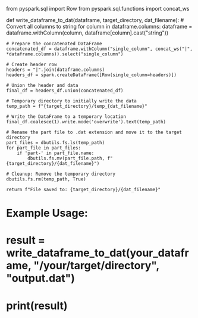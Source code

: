 from pyspark.sql import Row
from pyspark.sql.functions import concat_ws

def write_dataframe_to_dat(dataframe, target_directory, dat_filename):
    # Convert all columns to string
    for column in dataframe.columns:
        dataframe = dataframe.withColumn(column, dataframe[column].cast("string"))

    # Prepare the concatenated DataFrame
    concatenated_df = dataframe.withColumn("single_column", concat_ws("|", *dataframe.columns)).select("single_column")

    # Create header row
    headers = "|".join(dataframe.columns)
    headers_df = spark.createDataFrame([Row(single_column=headers)])
    
    # Union the header and data
    final_df = headers_df.union(concatenated_df)

    # Temporary directory to initially write the data
    temp_path = f"{target_directory}/temp_{dat_filename}"
    
    # Write the DataFrame to a temporary location
    final_df.coalesce(1).write.mode('overwrite').text(temp_path)

    # Rename the part file to .dat extension and move it to the target directory
    part_files = dbutils.fs.ls(temp_path)
    for part_file in part_files:
        if 'part-' in part_file.name:
            dbutils.fs.mv(part_file.path, f"{target_directory}/{dat_filename}")

    # Cleanup: Remove the temporary directory
    dbutils.fs.rm(temp_path, True)

    return f"File saved to: {target_directory}/{dat_filename}"

# Example Usage:
# result = write_dataframe_to_dat(your_dataframe, "/your/target/directory", "output.dat")
# print(result)

